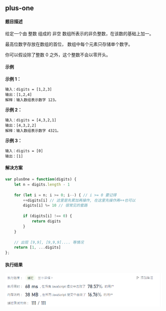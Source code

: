 ## plus-one



#### 题目描述

给定一个由 整数 组成的 非空 数组所表示的非负整数，在该数的基础上加一。

最高位数字存放在数组的首位， 数组中每个元素只存储单个数字。

你可以假设除了整数 0 之外，这个整数不会以零开头。



#### 示例

**示例 1：**

```
输入：digits = [1,2,3]
输出：[1,2,4]
解释：输入数组表示数字 123。
```

**示例 2：**

```
输入：digits = [4,3,2,1]
输出：[4,3,2,2]
解释：输入数组表示数字 4321。
```

**示例 3：**

```
输入：digits = [0]
输出：[1]
```



#### 解决方案

```js
var plusOne = function(digits) {
    let n = digits.length - 1

    for (let i = n; i >= 0; i--) { // i >= 0 要记得
        ++digits[i] // 这里是先累加再操作, 在这里先操作再++也可以
        digits[i] %= 10 // 很常见的套路

        if (digits[i] !== 0) {
            return digits
        }        
    }

    // 出现 [9,9], [9,9,9].... 等情况
    return [1, ...digits]
};
```



#### 执行结果

![image-20211121025614142](image/image-20211121025614142.png)